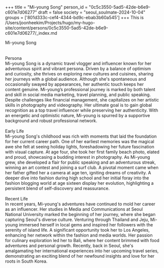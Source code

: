 +++
title = "Mi-young Song"
person_id = "0c5c3550-5ad5-42de-b6e9-c601e7d06277"
draft = false
society = "seoul_soulmate-2024-10-04"
groups = ['801d333c-cef4-4344-bd9c-ebab3b60a545']
+++
This is /Users/joonheekim/Projects/hugo/my-hugo-site/content/persons/0c5c3550-5ad5-42de-b6e9-c601e7d06277/_index.md

<div class="h1_right">Mi-young Song</div><br>
<br>
<div class="h2">Persona</div><div class="plain">Mi-young Song is a dynamic travel vlogger and influencer known for her adventurous spirit and vibrant persona. Driven by a balance of optimism and curiosity, she thrives on exploring new cultures and cuisines, sharing her journeys with a global audience. Although she's spontaneous and occasionally swayed by appearances, her authentic touch keeps her content genuine. Mi-young’s professional journey is marked by both talent and skill in social media marketing, travel planning, and public speaking. Despite challenges like financial management, she capitalizes on her artistic skills in photography and videography. Her ultimate goal is to gain global recognition as a top travel influencer while preserving her authenticity. With an energetic and optimistic nature, Mi-young is spurred by a supportive background and robust professional network.</div><br>
<div class="h2">Early Life</div><div class="plain">Mi-young Song's childhood was rich with moments that laid the foundation for her current career path. One of her earliest memories was the magical awe she felt at seeing holiday lights, foreshadowing her future fascination with visual capture. At age four, she took her first family beach photo, elated and proud, showcasing a budding interest in photography. As Mi-young grew, she developed a flair for public speaking and an adventurous streak, winning an art contest and joining a surf club. A pivotal moment came when her father gifted her a camera at age ten, igniting dreams of creativity. A deeper dive into fashion during high school and her initial foray into the fashion blogging world at age sixteen display her evolution, highlighting a persistent blend of self-discovery and reassurance.</div><br>
<div class="h2">Recent Life</div><div class="plain">In recent years, Mi-young's adventures have continued to mold her career as an influencer. Her studies in Media and Communications at Seoul National University marked the beginning of her journey, where she began capturing Seoul's diverse culture. Venturing through Thailand and Jeju, Mi-young immersed herself in local gems and inspired her followers with the serenity of island life. A significant opportunity took her to Los Angeles, enhancing her network within the fashion and media worlds. Her passion for culinary exploration led her to Bali, where her content brimmed with food adventures and personal growth. Recently, back in Seoul, she's amalgamating her international experiences into her upcoming travel series, demonstrating an exciting blend of her newfound insights and love for her roots in South Korea.</div><br>
